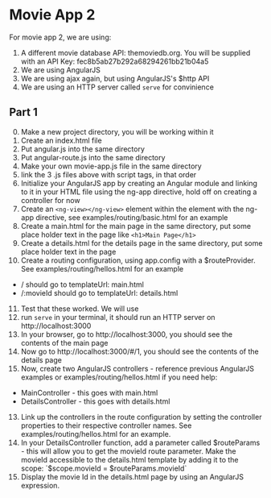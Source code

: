 # Movie App 2

For movie app 2, we are using:

1. A different movie database API: themoviedb.org. You will be supplied with an API Key: fec8b5ab27b292a68294261bb21b04a5
2. We are using AngularJS
3. We are using ajax again, but using AngularJS's $http API
4. We are using an HTTP server called `serve` for convinience

## Part 1

0. Make a new project directory, you will be working within it
1. Create an index.html file
2. Put angular.js into the same directory
3. Put angular-route.js into the same directory
4. Make your own movie-app.js file in the same directory
5. link the 3 .js files above with script tags, in that order
6. Initialize your AngularJS app by creating an Angular module and linking to it in your HTML file using the ng-app directive, hold off on creating a controller for now
7. Create an `<ng-view></ng-view>` element within the element with the ng-app directive, see examples/routing/basic.html for an example
8. Create a main.html for the main page in the same directory, put some place holder text in the page like `<h1>Main Page</h1>`
9. Create a details.html for the details page in the same directory, put some place holder text in the page
10. Create a routing configuration, using app.config with a $routeProvider. See examples/routing/hellos.html for an example
  * / should go to templateUrl: main.html
  * /:movieId should go to templateUrl: details.html
11. Test that these worked. We will use
  1. run `serve` in your terminal, it should run an HTTP server on http://localhost:3000
  2. In your browser, go to http://localhost:3000, you should see the contents of the main page
  3. Now go to http://localhost:3000/#/1, you should see the contents of the details page
12. Now, create two AngularJS controllers - reference previous AngularJS examples or examples/routing/hellos.html if you need help:
  * MainController - this goes with main.html
  * DetailsController - this goes with details.html
13. Link up the controllers in the route configuration by setting the controller properties to their respective controller names. See examples/routing/hellos.html for an example.
14. In your DetailsController function, add a parameter called $routeParams - this will allow you to get the movieId route parameter. Make the movieId accessible to the details.html template by adding it to the scope: `$scope.movieId = $routeParams.movieId`
15. Display the movie Id in the details.html page by using an AngularJS expression.
